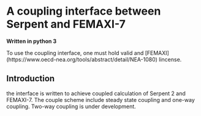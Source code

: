 <h1>A coupling interface between Serpent and FEMAXI-7</h1>

**Written in python 3**
<p> To use the coupling interface, one must hold valid <a hreflang = "Serpent" hre = "https://www.oecd-nea.org/tools/abstract/detail/NEA-1840"> and [FEMAXI](https://www.oecd-nea.org/tools/abstract/detail/NEA-1080) lincense.

<h2>Introduction</h2>

<p>the interface is written to achieve coupled calculation of Serpent 2 and FEMAXI-7. The couple scheme include steady state coupling and one-way coupling. Two-way coupling is under development.</p>

